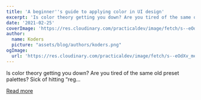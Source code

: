 ```yaml
---
title: 'A beginner''s guide to applying color in UI design'
excerpt: 'Is color theory getting you down? Are you tired of the same old preset palettes? Sick of hitting “reg...'
date: '2021-02-25'
coverImage: 'https://res.cloudinary.com/practicaldev/image/fetch/s--eOdXv_me--/c_imagga_scale,f_auto,fl_progressive,h_420,q_auto,w_1000/https://dev-to-uploads.s3.amazonaws.com/uploads/articles/byvsm2g1tfsf7vr832zq.png'
author:
  name: Koders
  picture: "assets/blog/authors/koders.png"
ogImage:
  url: 'https://res.cloudinary.com/practicaldev/image/fetch/s--eOdXv_me--/c_imagga_scale,f_auto,fl_progressive,h_420,q_auto,w_1000/https://dev-to-uploads.s3.amazonaws.com/uploads/articles/byvsm2g1tfsf7vr832zq.png'
---
```


Is color theory getting you down? Are you tired of the same old preset palettes? Sick of hitting “reg...

[Read more](https://dev.to/georgedoescode/a-beginner-s-guide-to-applying-color-in-ui-design-3904)
